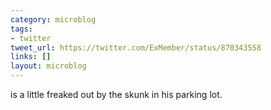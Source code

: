 ```yaml
---
category: microblog
tags:
- twitter
tweet_url: https://twitter.com/ExMember/status/870343558
links: []
layout: microblog
---
```

is a little freaked out by the skunk in his parking lot.
